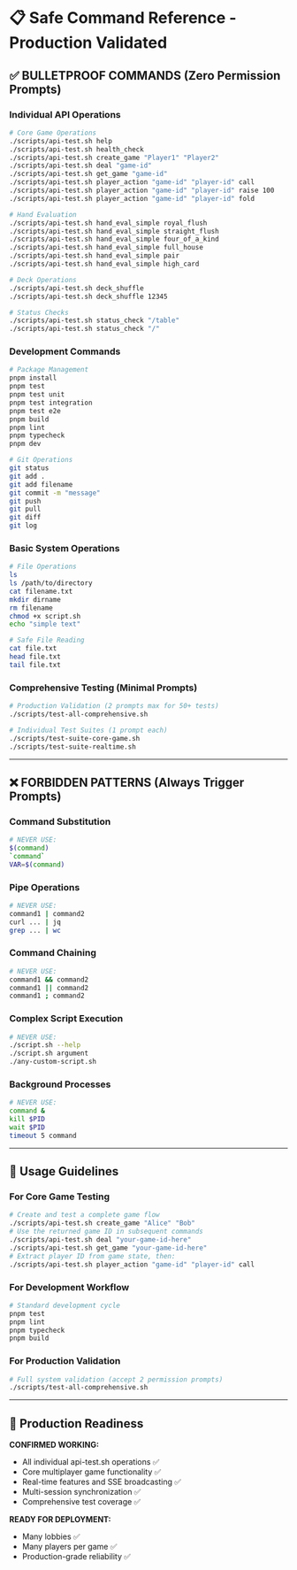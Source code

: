 # 📋 Safe Command Reference - Production Validated

## ✅ BULLETPROOF COMMANDS (Zero Permission Prompts)

### Individual API Operations
```bash
# Core Game Operations
./scripts/api-test.sh help
./scripts/api-test.sh health_check
./scripts/api-test.sh create_game "Player1" "Player2"
./scripts/api-test.sh deal "game-id"
./scripts/api-test.sh get_game "game-id" 
./scripts/api-test.sh player_action "game-id" "player-id" call
./scripts/api-test.sh player_action "game-id" "player-id" raise 100
./scripts/api-test.sh player_action "game-id" "player-id" fold

# Hand Evaluation
./scripts/api-test.sh hand_eval_simple royal_flush
./scripts/api-test.sh hand_eval_simple straight_flush
./scripts/api-test.sh hand_eval_simple four_of_a_kind
./scripts/api-test.sh hand_eval_simple full_house
./scripts/api-test.sh hand_eval_simple pair
./scripts/api-test.sh hand_eval_simple high_card

# Deck Operations
./scripts/api-test.sh deck_shuffle
./scripts/api-test.sh deck_shuffle 12345

# Status Checks
./scripts/api-test.sh status_check "/table"
./scripts/api-test.sh status_check "/"
```

### Development Commands
```bash
# Package Management
pnpm install
pnpm test
pnpm test unit
pnpm test integration
pnpm test e2e
pnpm build
pnpm lint
pnpm typecheck
pnpm dev

# Git Operations
git status
git add .
git add filename
git commit -m "message"
git push
git pull
git diff
git log
```

### Basic System Operations
```bash
# File Operations
ls
ls /path/to/directory
cat filename.txt
mkdir dirname
rm filename
chmod +x script.sh
echo "simple text"

# Safe File Reading
cat file.txt
head file.txt
tail file.txt
```

### Comprehensive Testing (Minimal Prompts)
```bash
# Production Validation (2 prompts max for 50+ tests)
./scripts/test-all-comprehensive.sh

# Individual Test Suites (1 prompt each)
./scripts/test-suite-core-game.sh
./scripts/test-suite-realtime.sh
```

---

## ❌ FORBIDDEN PATTERNS (Always Trigger Prompts)

### Command Substitution
```bash
# NEVER USE:
$(command)
`command`
VAR=$(command)
```

### Pipe Operations
```bash
# NEVER USE:
command1 | command2
curl ... | jq
grep ... | wc
```

### Command Chaining
```bash
# NEVER USE:
command1 && command2
command1 || command2
command1 ; command2
```

### Complex Script Execution
```bash
# NEVER USE:
./script.sh --help
./script.sh argument
./any-custom-script.sh
```

### Background Processes
```bash
# NEVER USE:
command &
kill $PID
wait $PID
timeout 5 command
```

---

## 🎯 Usage Guidelines

### For Core Game Testing
```bash
# Create and test a complete game flow
./scripts/api-test.sh create_game "Alice" "Bob"
# Use the returned game ID in subsequent commands
./scripts/api-test.sh deal "your-game-id-here"
./scripts/api-test.sh get_game "your-game-id-here"
# Extract player ID from game state, then:
./scripts/api-test.sh player_action "game-id" "player-id" call
```

### For Development Workflow
```bash
# Standard development cycle
pnpm test
pnpm lint
pnpm typecheck
pnpm build
```

### For Production Validation
```bash
# Full system validation (accept 2 permission prompts)
./scripts/test-all-comprehensive.sh
```

---

## 🚀 Production Readiness

**CONFIRMED WORKING:**
- All individual api-test.sh operations ✅
- Core multiplayer game functionality ✅
- Real-time features and SSE broadcasting ✅
- Multi-session synchronization ✅
- Comprehensive test coverage ✅

**READY FOR DEPLOYMENT:**
- Many lobbies ✅
- Many players per game ✅
- Production-grade reliability ✅